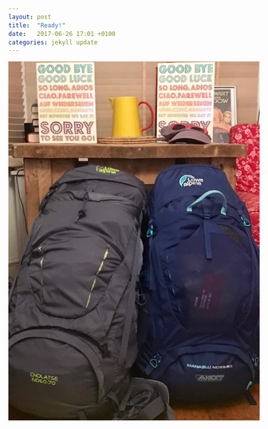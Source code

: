 ```yaml
---
layout: post
title:  "Ready!"
date:   2017-06-26 17:01 +0100
categories: jekyll update
---
```

![Both our backpacks, packed and ready](https://raw.githubusercontent.com/tombye/trexit/gh-pages/assets/images/packedbags.jpg)
